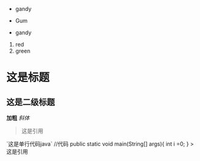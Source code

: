 * gandy  
- Gum
+ gandy


1. red
2. green

# 这是标题
## 这是二级标题
**加粗**
*斜体*
> 这是引用

\`这是单行代码java\`
    //代码
    public static void main(String[] args){
        int i =0;
    }
    > 这是引用